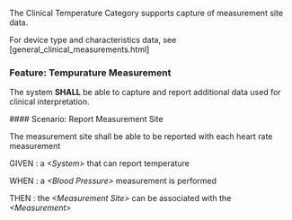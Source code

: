 The Clinical Temperature Category supports capture of measurement site data.

For device type and characteristics data, see [general_clinical_measurements.html]
<span id='tempurature-measurement'/>
### <span class='glyphicon glyphicon-phone'/> <span class='glyphicon glyphicon-dashboard'/> <span class='glyphicon glyphicon-cloud'/> Feature: Tempurature Measurement

The system **SHALL** be able to capture and report additional data used for clinical interpretation.


<span id='report-measurement-site'/>
#### <span class='glyphicon text-success glyphicon-phone'/> <span class='glyphicon text-success glyphicon-dashboard'/> <span class='glyphicon text-success glyphicon-cloud'/> Scenario: Report Measurement Site

The measurement site shall be able to be reported with each heart rate measurement

GIVEN
: a <i>&lt;System&gt;</i> that can report temperature

WHEN
: a <i>&lt;Blood Pressure&gt;</i> measurement is performed

THEN
: the <i>&lt;Measurement Site&gt;</i> can be associated with the <i>&lt;Measurement&gt;</i>

